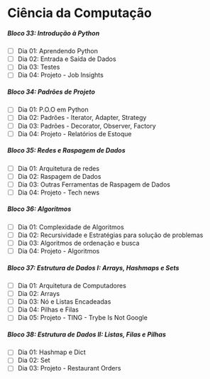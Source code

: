 # Ciência da Computação

##### Bloco 33: Introdução à Python

- [ ] Dia 01: Aprendendo Python
- [ ] Dia 02: Entrada e Saída de Dados
- [ ] Dia 03: Testes
- [ ] Dia 04: Projeto - Job Insights

##### Bloco 34: Padrões de Projeto

- [ ] Dia 01: P.O.O em Python
- [ ] Dia 02: Padrões - Iterator, Adapter, Strategy
- [ ] Dia 03: Padrões - Decorator, Observer, Factory
- [ ] Dia 04: Projeto - Relatórios de Estoque

##### Bloco 35: Redes e Raspagem de Dados

- [ ] Dia 01: Arquitetura de redes
- [ ] Dia 02: Raspagem de Dados
- [ ] Dia 03: Outras Ferramentas de Raspagem de Dados
- [ ] Dia 04: Projeto - Tech news

##### Bloco 36: Algoritmos

- [ ] Dia 01: Complexidade de Algoritmos
- [ ] Dia 02: Recursividade e Estratégias para solução de problemas
- [ ] Dia 03: Algoritmos de ordenação e busca
- [ ] Dia 04: Projeto - Algoritmos

##### Bloco 37: Estrutura de Dados I: Arrays, Hashmaps e Sets

- [ ] Dia 01: Arquitetura de Computadores
- [ ] Dia 02: Arrays
- [ ] Dia 03: Nó e Listas Encadeadas
- [ ] Dia 04: Pilhas e Filas
- [ ] Dia 05: Projeto - TING - Trybe Is Not Google

##### Bloco 38: Estrutura de Dados II: Listas, Filas e Pilhas

- [ ] Dia 01: Hashmap e Dict
- [ ] Dia 02: Set
- [ ] Dia 03: Projeto - Restaurant Orders
